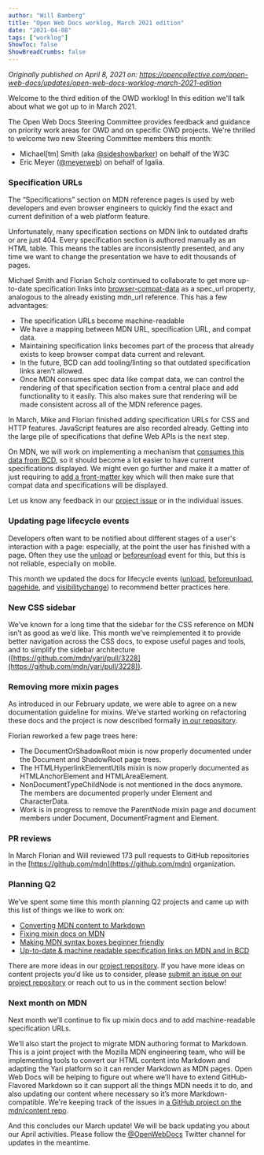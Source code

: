 ```yaml
---
author: "Will Bamberg"
title: "Open Web Docs worklog, March 2021 edition"
date: "2021-04-08"
tags: ["worklog"]
ShowToc: false
ShowBreadCrumbs: false
---
```


_Originally published on April 8, 2021 on:
https://opencollective.com/open-web-docs/updates/open-web-docs-worklog-march-2021-edition_

Welcome to the third edition of the OWD worklog! In this edition we'll talk about what we got up to in March 2021.

The Open Web Docs Steering Committee provides feedback and guidance on priority work areas for OWD and on specific OWD projects. We're thrilled to welcome two new Steering Committee members this month:

*   Michael[tm] Smith (aka [@sideshowbarker](https://github.com/sideshowbarker)) on behalf of the W3C
*   Eric Meyer ([@meyerweb](https://github.com/meyerweb)) on behalf of Igalia.

### Specification URLs

The “Specifications” section on MDN reference pages is used by web developers and even browser engineers to quickly find the exact and current definition of a web platform feature.

Unfortunately, many specification sections on MDN link to outdated drafts or are just 404. Every specification section is authored manually as an HTML table. This means the tables are inconsistently presented, and any time we want to change the presentation we have to edit thousands of pages.

Michael Smith and Florian Scholz continued to collaborate to get more up-to-date specification links into [browser-compat-data](https://github.com/mdn/browser-compat-data) as a spec_url property, analogous to the already existing mdn_url reference. This has a few advantages:

*   The specification URLs become machine-readable
*   We have a mapping between MDN URL, specification URL, and compat data.
*   Maintaining specification links becomes part of the process that already exists to keep browser compat data current and relevant. 
*   In the future, BCD can add tooling/linting so that outdated specification links aren’t allowed.
*   Once MDN consumes spec data like compat data, we can control the rendering of that specification section from a central place and add functionality to it easily. This also makes sure that rendering will be made consistent across all of the MDN reference pages.

In March, Mike and Florian finished adding specification URLs for CSS and HTTP features. JavaScript features are also recorded already. Getting into the large pile of specifications that define Web APIs is the next step.

On MDN, we will work on implementing a mechanism that [consumes this data from BCD](https://github.com/mdn/content/issues/1146), so it should become a lot easier to have current specifications displayed. We might even go further and make it a matter of just requiring to [add a front-matter key](https://github.com/mdn/yari/issues/3258) which will then make sure that compat data and specifications will be displayed.

Let us know any feedback in our [project issue](https://github.com/openwebdocs/project/issues/24) or in the individual issues.

### Updating page lifecycle events

Developers often want to be notified about different stages of a user's interaction with a page: especially, at the point the user has finished with a page. Often they use the [unload](https://opencollective.com/redirect?url=https%3A%2F%2Fdeveloper.mozilla.org%2Fen-US%2Fdocs%2FWeb%2FAPI%2FWindow%2Funload_event) or [beforeunload](https://opencollective.com/redirect?url=https%3A%2F%2Fdeveloper.mozilla.org%2Fen-US%2Fdocs%2FWeb%2FAPI%2FWindow%2Fbeforeunload_event) event for this, but this is not reliable, especially on mobile.

This month we updated the docs for lifecycle events ([unload](https://opencollective.com/redirect?url=https%3A%2F%2Fdeveloper.mozilla.org%2Fen-US%2Fdocs%2FWeb%2FAPI%2FWindow%2Funload_event), [beforeunload](https://opencollective.com/redirect?url=https%3A%2F%2Fdeveloper.mozilla.org%2Fen-US%2Fdocs%2FWeb%2FAPI%2FWindow%2Funload_event), [pagehide](https://opencollective.com/redirect?url=https%3A%2F%2Fdeveloper.mozilla.org%2Fen-US%2Fdocs%2FWeb%2FAPI%2FWindow%2Fpagehide_event), and [visibilitychange](https://opencollective.com/redirect?url=https%3A%2F%2Fdeveloper.mozilla.org%2Fen-US%2Fdocs%2FWeb%2FAPI%2FDocument%2Fvisibilitychange_event)) to recommend better practices here.

### New CSS sidebar

We’ve known for a long time that the sidebar for the CSS reference on MDN isn’t as good as we’d like. This month we’ve reimplemented it to provide better navigation across the CSS docs, to expose useful pages and tools, and to simplify the sidebar architecture ([https://github.com/mdn/yari/pull/3228](https://github.com/mdn/yari/pull/3228)).

### Removing more mixin pages

As introduced in our February update, we were able to agree on a new documentation guideline for mixins. We’ve started working on refactoring these docs and the project is now described formally [in our repository](https://github.com/openwebdocs/project/issues/23).

Florian reworked a few page trees here:

*   The DocumentOrShadowRoot mixin is now properly documented under the Document and ShadowRoot page trees.
*   The HTMLHyperlinkElementUtils mixin is now properly documented as  HTMLAnchorElement and HTMLAreaElement.
*   NonDocumentTypeChildNode is not mentioned in the docs anymore. The members are documented properly under Element and CharacterData.
*   Work is in progress to remove the ParentNode mixin page and document members under Document, DocumentFragment and Element.

### PR reviews

In March Florian and Will reviewed 173 pull requests to GitHub repositories in the [https://github.com/mdn](https://github.com/mdn) organization.

### Planning Q2

We’ve spent some time this month planning Q2 projects and came up with this list of things we like to work on:

*   [Converting MDN content to Markdown](https://github.com/openwebdocs/project/issues/25)
*   [Fixing mixin docs on MDN](https://github.com/openwebdocs/project/issues/23)
*   [Making MDN syntax boxes beginner friendly](https://github.com/openwebdocs/project/issues/26)
*   [Up-to-date & machine readable specification links on MDN and in BCD](https://github.com/openwebdocs/project/issues/24)

There are more ideas in our [project repository](https://github.com/openwebdocs/project). If you have more ideas on content projects you’d like us to consider, please [submit an issue on our project repository](https://github.com/openwebdocs/project/issues) or reach out to us in the comment section below! 

### Next month on MDN

Next month we’ll continue to fix up mixin docs and to add machine-readable specification URLs.

We’ll also start the project to migrate MDN authoring format to Markdown. This is a joint project with the Mozilla MDN engineering team, who will be implementing tools to convert our HTML content into Markdown and adapting the Yari platform so it can render Markdown as MDN pages. Open Web Docs will be helping to figure out where we’ll have to extend GitHub-Flavored Markdown so it can support all the things MDN needs it to do, and also updating our content where necessary so it’s more Markdown-compatible. We're keeping track of the issues in [a GitHub project on the mdn/content repo](https://github.com/mdn/content/projects/6).

And this concludes our March update! We will be back updating you about our April activities. Please follow the [@OpenWebDocs](https://twitter.com/OpenWebDocs) Twitter channel for updates in the meantime.
